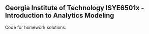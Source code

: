 Georgia Institute of Technology
ISYE6501x - Introduction to Analytics Modeling
-----------
Code for homework solutions.
